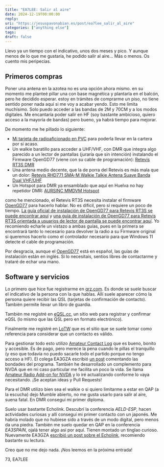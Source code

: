 ```yaml
---
title: "EA7LEE: Salir al aire"
date: 2024-12-19T00:00:00
reply:
uri: "https://jesuspavonabian.es/post/ea7lee_salir_al_aire"
categories: ["anything else"]
tags:
draft: false
---
```

Llevo ya un tiempo con el indicativo, unos dos meses y pico. Y aunque menos de lo que me gustaría, he podido salir al aire... Más o menos. Os cuento mis peripecias.

## Primeros compras
Poner una antena en la azotea no es una opción ahora mismo. en su momento me planteé pillar una con base magnética y plantarla en el balcón, pero he decidido esperar. estoy en trámites de comprarme un piso, no tiene sentido poner nada aquí si me voy a acabar yendo. Esto  me limita muchísimo. Solo puedo acceder a las bandas de 2M y 70CM y a los modos digitales. Me encantaría poder salir en HF (soy bastante ambicioso, quiero acceso a la mayoría de bandas) pero bueno, ya habrá tiempo para mejorar.

De momento me he pillado lo siguiente:

- [Mi tarjeta de radioaficionado en PVC](https://www.turiaprint.es/productos/tarjetas-de-pvc-de-radioaficionado/) para poderla llevar en la cartera por si acaso.
- Un walkie baratillo para acceder a UHF/VHF, con DMR que integra algo parecido a un lector de pantallas (juraría que sin intención) instalando el Firmware OpenGD77 (viene con su cable de programación): [Retevis RT3S DMR](https://amzn.to/3Og8qlD)
- Una antena medio decente, que la de porra del Retevis es más mala que un dolor: [Retevis RHD771 SMA-M Walkie Talkie Antena Suave Banda Dual VHF/UHF](https://amzn.to/4hySRTm)
- Un Hotspot para DMR ya ensamblado que aquí en Huelva no hay repetidor DMR: [AURSINC MMDVM Hotspot](https://amzn.to/3UCxeaO)

como he mencionado, el Retevis RT3S necesita instalar el firmware [OpenGD77](https://www.opengd77.com/) para hacerlo hablar. No es difícil, pero sí requiere un poco de tiempo.
[La guía oficial de instalación de OpenGD77 para Retevis RT3S se puede encontrar aquí](https://www.opengd77.com/viewtopic.php?f=19&t=2380) y [una guía de instalación de OpenGD77 para Retevis RT3S orientada a usuarios de lector de pantalla se puede encontrar aquí](http://spencerweb.net/Downloads/OpenUV380/openuv380.html). Yo recomiendo echarle un vistazo a ambas guías, pues en la primera se encontrará tanto lo necesario para devolver la radio a su Firmware original si queremos hacerlo como el controlador necesario para que Windows 11 detecte el cable de programación.

Por desgracia, aunque el [OpenGD77](https://www.opengd77.com/) está en español, las guías de instalación están en inglés. Si lo necesitais, sentíos libres de contactarme y trataré de echar una mano.

## Software y servicios
Lo primero que hice fue registrarme en [qrz.com](https://www.qrz.com/). Es donde se suele buscar el indicativo de la persona con la que hablas. Allí suele aparecer cómo la persona quiere recibir las QSL (tarjetas de confirmación de contacto). También permite llevar un libro de guardia.

También me registré en [eQSL.cc](https://www.eqsl.cc/), un sitio web para registrar y confirmar eQSL (lo mismo que las QSL pero en formato electrónico).

Finalmente me registré en [LoTW](https://lotw.arrl.org/) que es el sitio que se suele tomar como referencia para considerar que un contacto es válido.

Para gestionar todo esto utilizo [Amateur Contact Log](http://www.n3fjp.com/aclog.html) que es bueno, bonito y accesible. Es de pago, pero merece la pena cuando le pillas el tranquillo (y eso que todavía no puedo sacarle todo el partido porque no tengo acceso a HF). El colega EA3GZA escribió [un post](https://ea3gza.es/recomendacion-de-libro-de-guardia-accesible-amateur-contact-log/) comentando las bondades del programa.
También he desarrollado un complemento para NVDA que en mi caso particular me facilita un poco la vida. Se llama [Amateur Radio Add-on for NVDA](https://github.com/jpavonabian/AMRadio-Addon/) y lo iré actualizando conforme lo vaya necesitando. ¡Se aceptan ideas y Pull Requests!

Para el DMR utilizo bien sea el walkie o si quiero limitarme a estar en QAP (a la escucha) dejo Mumble abierto, no me gusta usarlo para salir al aire, suena fatal. En DMR conseguí mi primer diploma.

Suelo usar bastante Echolink. Descubrí la conferencia *AELD-ESP*, hacen actividades curiosas y allí conseguí mi primer contacto con un japonés. Me habría molado que no hubiese sido a través de un modo digital, pero menos da una piedra. También me suelo quedar en QAP en la conferencia *EA3SPAIN*, ojalá tener algo así por aquí. Tienen montado un tinglao curioso. Nuevamente EA3GZA [escribió un post sobre el Echolink](https://ea3gza.es/es-el-echolink-accesible-para-las-personas-ciegas/), recomiendo bastante su lectura.

Creo que no me dejo nada. ¡Nos leemos en la próxima entrada!

73, EA7LEE
